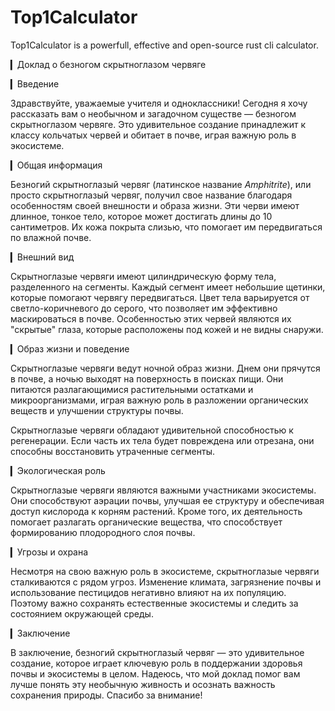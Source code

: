 # Top1Calculator

Top1Calculator is a powerfull, effective and open-source rust cli calculator.

▎Доклад о безногом скрытноглазом червяге

▎Введение

Здравствуйте, уважаемые учителя и одноклассники! Сегодня я хочу рассказать вам о необычном и загадочном существе — безногом скрытноглазом червяге. Это удивительное создание принадлежит к классу кольчатых червей и обитает в почве, играя важную роль в экосистеме.

▎Общая информация

Безногий скрытноглазый червяг (латинское название *Amphitrite*), или просто скрытноглазый червяг, получил свое название благодаря особенностям своей внешности и образа жизни. Эти черви имеют длинное, тонкое тело, которое может достигать длины до 10 сантиметров. Их кожа покрыта слизью, что помогает им передвигаться по влажной почве.

▎Внешний вид

Скрытноглазые червяги имеют цилиндрическую форму тела, разделенного на сегменты. Каждый сегмент имеет небольшие щетинки, которые помогают червягу передвигаться. Цвет тела варьируется от светло-коричневого до серого, что позволяет им эффективно маскироваться в почве. Особенностью этих червей являются их "скрытые" глаза, которые расположены под кожей и не видны снаружи.

▎Образ жизни и поведение

Скрытноглазые червяги ведут ночной образ жизни. Днем они прячутся в почве, а ночью выходят на поверхность в поисках пищи. Они питаются разлагающимися растительными остатками и микроорганизмами, играя важную роль в разложении органических веществ и улучшении структуры почвы.

Скрытноглазые червяги обладают удивительной способностью к регенерации. Если часть их тела будет повреждена или отрезана, они способны восстановить утраченные сегменты.

▎Экологическая роль

Скрытноглазые червяги являются важными участниками экосистемы. Они способствуют аэрации почвы, улучшая ее структуру и обеспечивая доступ кислорода к корням растений. Кроме того, их деятельность помогает разлагать органические вещества, что способствует формированию плодородного слоя почвы.

▎Угрозы и охрана

Несмотря на свою важную роль в экосистеме, скрытноглазые червяги сталкиваются с рядом угроз. Изменение климата, загрязнение почвы и использование пестицидов негативно влияют на их популяцию. Поэтому важно сохранять естественные экосистемы и следить за состоянием окружающей среды.

▎Заключение

В заключение, безногий скрытноглазый червяг — это удивительное создание, которое играет ключевую роль в поддержании здоровья почвы и экосистемы в целом. Надеюсь, что мой доклад помог вам лучше понять эту необычную живность и осознать важность сохранения природы. Спасибо за внимание!
